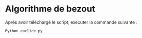 # Algorithme de bezout

Après avoir téléchargé le script, executer la commande suivante :

```
Python euclide.py
```